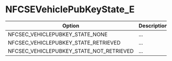 # NFCSEVehiclePubKeyState_E

Option|Description
-|-
NFCSEC_VEHICLEPUBKEY_STATE_NONE|...
NFCSEC_VEHICLEPUBKEY_STATE_RETRIEVED|...
NFCSEC_VEHICLEPUBKEY_STATE_NOT_RETRIEVED|...
